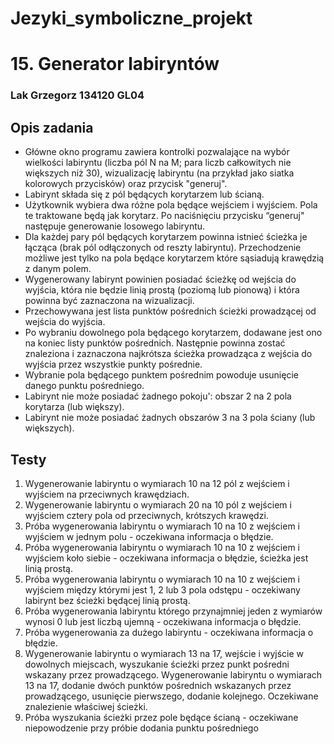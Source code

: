 # Jezyki_symboliczne_projekt
# 15. Generator labiryntów
  ###    Lak Grzegorz 134120 GL04

## Opis zadania 

  * Główne okno programu zawiera kontrolki pozwalające na wybór wielkości labiryntu (liczba pól N na M; para liczb całkowitych nie większych niż 30), wizualizację labiryntu (na przykład jako siatka kolorowych przycisków) oraz przycisk "generuj". 
  * Labirynt składa się z pól będących korytarzem lub ścianą.
  * Użytkownik wybiera dwa różne pola będące wejściem i wyjściem. Pola te traktowane będą jak korytarz. Po naciśnięciu przycisku “generuj" następuje generowanie losowego labiryntu. 
  * Dla każdej pary pól będących korytarzem powinna istnieć ścieżka je łącząca (brak pól odłączonych od reszty labiryntu). Przechodzenie możliwe jest tylko na pola będące korytarzem które sąsiadują krawędzią z danym polem. 
  * Wygenerowany labirynt powinien posiadać ścieżkę od wejścia do wyjścia, która nie będzie linią prostą (poziomą lub pionową) i która powinna być zaznaczona na wizualizacji. 
  * Przechowywana jest lista punktów pośrednich ścieżki prowadzącej od wejścia do wyjścia. 
  * Po wybraniu dowolnego pola będącego korytarzem, dodawane jest ono na koniec listy punktów pośrednich. Następnie powinna zostać znaleziona i zaznaczona najkrótsza ścieżka prowadząca z wejścia do wyjścia przez wszystkie punkty pośrednie. 
  * Wybranie pola będącego punktem pośrednim powoduje usunięcie danego punktu pośredniego.
  * Labirynt nie może posiadać żadnego pokoju': obszar 2 na 2 pola korytarza (lub większy).
  * Labirynt nie może posiadać żadnych obszarów 3 na 3 pola ściany (lub większych). 
    
## Testy 

  1. Wygenerowanie labiryntu o wymiarach 10 na 12 pól z wejściem i wyjściem na przeciwnych krawędziach. 
  2. Wygenerowanie labiryntu o wymiarach 20 na 10 pól z wejściem i wyjściem cztery pola od przeciwnych, krótszych krawędzi. 
  3. Próba wygenerowania labiryntu o wymiarach 10 na 10 z wejściem i wyjściem w jednym polu - oczekiwana informacja o błędzie. 
  4. Próba wygenerowania labiryntu o wymiarach 10 na 10 z wejściem i wyjściem koło siebie - oczekiwana informacja o błędzie, ścieżka jest linią prostą. 
  5. Próba wygenerowania labiryntu o wymiarach 10 na 10 z wejściem i wyjściem między którymi jest 1, 2 lub 3 pola odstępu - oczekiwany labirynt bez ścieżki będącej linią prostą. 
  6. Próba wygenerowania labiryntu którego przynajmniej jeden z wymiarów wynosi 0 lub jest liczbą ujemną - oczekiwana informacja o błędzie. 
  7. Próba wygenerowania za dużego labiryntu - oczekiwana informacja o błędzie. 
  8. Wygenerowanie labiryntu o wymiarach 13 na 17, wejście i wyjście w dowolnych miejscach, wyszukanie ścieżki przez punkt pośredni wskazany przez prowadzącego. Wygenerowanie labiryntu o wymiarach 13 na 17, dodanie dwóch punktów pośrednich wskazanych przez prowadzącego, usunięcie pierwszego, dodanie kolejnego. Oczekiwane znalezienie właściwej ścieżki. 
  9. Próba wyszukania ścieżki przez pole będące ścianą - oczekiwane niepowodzenie przy próbie dodania punktu pośredniego 
